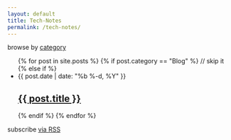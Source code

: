 ```yaml
---
layout: default
title: Tech-Notes
permalink: /tech-notes/
---
```


   <div class="container" >
         <div id="archives">
             browse by <a title="The complete archive of {{ site.name }}'s Blog by category"
                          href="{{ site.url}}{{site.baseurl}}/categoryview">category</a>
         </div>
     </div>

   
  <ul class="post-list">
    {% for post in site.posts %}
    {% if post.category == "Blog" %}
    // skip it
    {% else if %}
<li>
<span class="post-meta">{{ post.date | date: "%b %-d, %Y" }}</span>
<h2>
<a class="post-link" href="{{ post.url | prepend: site.baseurl }}">{{ post.title }}</a>
</h2>
</li>
{% endif %}  
{% endfor %}
  </ul>
  <p class="rss-subscribe">subscribe <a href="{{ "/feed.xml" | prepend: site.baseurl }}">via RSS</a></p>
  
  
